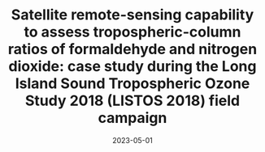 ---
title: "Satellite remote-sensing capability to assess tropospheric-column ratios of formaldehyde and nitrogen dioxide: case study during the Long Island Sound Tropospheric Ozone Study 2018 (LISTOS 2018) field campaign"
collection: publications
permalink: /publication/2023-05-01-Satellite-remote-sensing-capability-to-assess-tropospheric-column-ratios-of-formaldehyde-and-nitrogen-dioxide-case-study-during-the-Long-Island-Sound-Tropospheric-Ozone-Study-2018-LISTOS-2018-field-campaign
date: 2023-05-01
venue: 'Atmospheric Measurement Techniques'
paperurl: 'https://amt.copernicus.org/articles/16/2431/2023/'
citation: ' Matthew Johnson,  Amir Souri,  Sajeev Philip,  Rajesh Kumar,  Aaron Naeger,  Jeffrey Geddes,  Laura Judd,  Scott Janz,  Heesung Chong,  John Sullivan, &quot;Satellite remote-sensing capability to assess tropospheric-column ratios of formaldehyde and nitrogen dioxide: case study during the Long Island Sound Tropospheric Ozone Study 2018 (LISTOS 2018) field campaign.&quot; Atmospheric Measurement Techniques, 2023.'
---